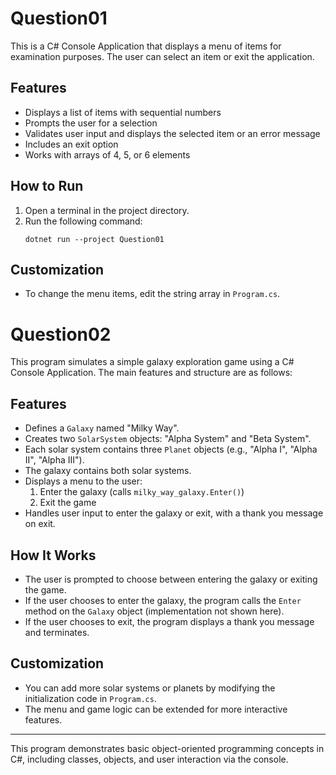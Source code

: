 # Question01

This is a C# Console Application that displays a menu of items for examination purposes. The user can select an item or exit the application.

## Features
- Displays a list of items with sequential numbers
- Prompts the user for a selection
- Validates user input and displays the selected item or an error message
- Includes an exit option
- Works with arrays of 4, 5, or 6 elements

## How to Run
1. Open a terminal in the project directory.
2. Run the following command:
   ```
   dotnet run --project Question01
   ```

## Customization
- To change the menu items, edit the string array in `Program.cs`.

# Question02

This program simulates a simple galaxy exploration game using a C# Console Application. The main features and structure are as follows:

## Features

- Defines a `Galaxy` named "Milky Way".
- Creates two `SolarSystem` objects: "Alpha System" and "Beta System".
- Each solar system contains three `Planet` objects (e.g., "Alpha I", "Alpha II", "Alpha III").
- The galaxy contains both solar systems.
- Displays a menu to the user:
  1. Enter the galaxy (calls `milky_way_galaxy.Enter()`)
  2. Exit the game
- Handles user input to enter the galaxy or exit, with a thank you message on exit.

## How It Works

- The user is prompted to choose between entering the galaxy or exiting the game.
- If the user chooses to enter the galaxy, the program calls the `Enter` method on the `Galaxy` object (implementation not shown here).
- If the user chooses to exit, the program displays a thank you message and terminates.

## Customization

- You can add more solar systems or planets by modifying the initialization code in `Program.cs`.
- The menu and game logic can be extended for more interactive features.

---

This program demonstrates basic object-oriented programming concepts in C#, including classes, objects, and user interaction via the console.
